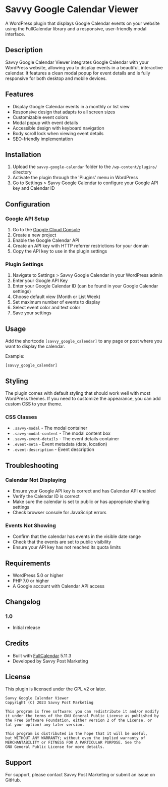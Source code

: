 # Savvy Google Calendar Viewer

A WordPress plugin that displays Google Calendar events on your website using the FullCalendar library and a responsive, user-friendly modal interface.

## Description

Savvy Google Calendar Viewer integrates Google Calendar with your WordPress website, allowing you to display events in a beautiful, interactive calendar. It features a clean modal popup for event details and is fully responsive for both desktop and mobile devices.

## Features

- Display Google Calendar events in a monthly or list view
- Responsive design that adapts to all screen sizes
- Customizable event colors
- Modal popup with event details
- Accessible design with keyboard navigation
- Body scroll lock when viewing event details
- SEO-friendly implementation

## Installation

1. Upload the `savvy-google-calendar` folder to the `/wp-content/plugins/` directory
2. Activate the plugin through the 'Plugins' menu in WordPress
3. Go to Settings > Savvy Google Calendar to configure your Google API key and Calendar ID

## Configuration

### Google API Setup

1. Go to the [Google Cloud Console](https://console.cloud.google.com/)
2. Create a new project
3. Enable the Google Calendar API
4. Create an API key with HTTP referrer restrictions for your domain
5. Copy the API key to use in the plugin settings

### Plugin Settings

1. Navigate to Settings > Savvy Google Calendar in your WordPress admin
2. Enter your Google API Key
3. Enter your Google Calendar ID (can be found in your Google Calendar settings)
4. Choose default view (Month or List Week)
5. Set maximum number of events to display
6. Select event color and text color
7. Save your settings

## Usage

Add the shortcode `[savvy_google_calendar]` to any page or post where you want to display the calendar.

Example:

```
[savvy_google_calendar]
```

## Styling

The plugin comes with default styling that should work well with most WordPress themes. If you need to customize the appearance, you can add custom CSS to your theme.

### CSS Classes

- `.savvy-modal` - The modal container
- `.savvy-modal-content` - The modal content box
- `.savvy-event-details` - The event details container
- `.event-meta` - Event metadata (date, location)
- `.event-description` - Event description

## Troubleshooting

### Calendar Not Displaying

- Ensure your Google API key is correct and has Calendar API enabled
- Verify the Calendar ID is correct
- Make sure the calendar is set to public or has appropriate sharing settings
- Check browser console for JavaScript errors

### Events Not Showing

- Confirm that the calendar has events in the visible date range
- Check that the events are set to public visibility
- Ensure your API key has not reached its quota limits

## Requirements

- WordPress 5.0 or higher
- PHP 7.0 or higher
- A Google account with Calendar API access

## Changelog

### 1.0
- Initial release

## Credits

- Built with [FullCalendar](https://fullcalendar.io/) 5.11.3
- Developed by Savvy Post Marketing

## License

This plugin is licensed under the GPL v2 or later.

```
Savvy Google Calendar Viewer
Copyright (C) 2023 Savvy Post Marketing

This program is free software: you can redistribute it and/or modify
it under the terms of the GNU General Public License as published by
the Free Software Foundation, either version 2 of the License, or
(at your option) any later version.

This program is distributed in the hope that it will be useful,
but WITHOUT ANY WARRANTY; without even the implied warranty of
MERCHANTABILITY or FITNESS FOR A PARTICULAR PURPOSE. See the
GNU General Public License for more details.
```

## Support

For support, please contact Savvy Post Marketing or submit an issue on GitHub.